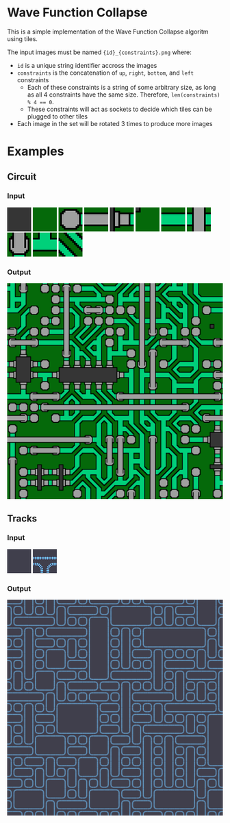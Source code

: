 # Wave Function Collapse

This is a simple implementation of the Wave Function Collapse algoritm using tiles.

The input images must be named `{id}_{constraints}.png` where:
* `id` is a unique string identifier accross the images
* `constraints` is the concatenation of `up`, `right`, `bottom`, and `left` constraints
    * Each of these constraints is a string of some arbitrary size, as long as all 4 constraints have the same size. Therefore, `len(constraints) % 4 == 0`.
    * These constraints will act as sockets to decide which tiles can be plugged to other tiles
* Each image in the set will be rotated 3 times to produce more images

# Examples

## Circuit

### Input

![image](images/circuit/0_000000000000.png)
![image](images/circuit/1_111111111111.png)
![image](images/circuit/2_111121111111.png)
![image](images/circuit/3_111131111131.png)
![image](images/circuit/4_011121011000.png)
![image](images/circuit/5_011111111011.png)
![image](images/circuit/6_111121111121.png)
![image](images/circuit/7_131121131121.png)
![image](images/circuit/8_131111121111.png)
![image](images/circuit/9_121121111121.png)
![image](images/circuit/10_121121121121.png)

### Output

![image](output/circuit.png)

## Tracks

### Input

![image](images/tracks/0_0000.png)
![image](images/tracks/1_0111.png)

### Output

![image](output/tracks.png)